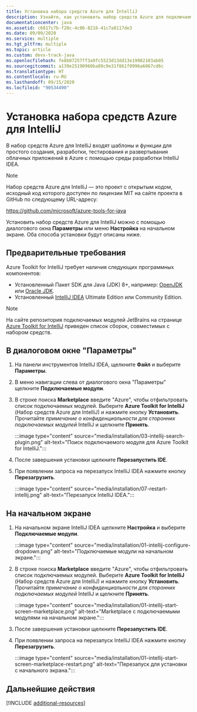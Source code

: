 ```yaml
---
title: Установка набора средств Azure для IntelliJ
description: Узнайте, как установить набор средств Azure для подключаемого модуля IntelliJ, чтобы создавать и развертывать облачные приложения в Azure.
documentationcenter: java
ms.assetid: c6817c7b-f28c-4c06-8216-41c7a8117de3
ms.date: 09/09/2020
ms.service: multiple
ms.tgt_pltfrm: multiple
ms.topic: article
ms.custom: devx-track-java
ms.openlocfilehash: fe8b07257ff3a9fc5523d13dd13e19982103ab05
ms.sourcegitcommit: a139e25190960ba89c9e31f861f0996a6067cd6c
ms.translationtype: HT
ms.contentlocale: ru-RU
ms.lasthandoff: 09/15/2020
ms.locfileid: "90534490"
---
```

# <a name="installing-the-azure-toolkit-for-intellij"></a>Установка набора средств Azure для IntelliJ

В набор средств Azure для IntelliJ входят шаблоны и функции для простого создания, разработки, тестирования и развертывания облачных приложений в Azure с помощью среды разработки IntelliJ IDEA.

> [!NOTE] 
> 
> Набор средств Azure для IntelliJ — это проект с открытым кодом, исходный код которого доступен по лицензии MIT на сайте проекта в GitHub по следующему URL-адресу: 
> 
> <https://github.com/microsoft/azure-tools-for-java> 
> 

Установить набор средств Azure для IntelliJ можно с помощью диалогового окна **Параметры** или меню **Настройка** на начальном экране. Оба способа установки будут описаны ниже.

## <a name="prerequisites"></a>Предварительные требования

Azure Toolkit for IntelliJ требует наличия следующих программных компонентов:

* Установленный Пакет SDK для Java (JDK) 8+, например: [OpenJDK](https://openjdk.java.net/) или [Oracle JDK](https://www.oracle.com/technetwork/java/javase/downloads/index.html).
* Установленный [IntelliJ IDEA](https://www.jetbrains.com/idea/download/) Ultimate Edition или Community Edition.

> [!NOTE]
> 
> На сайте репозитория подключаемых модулей JetBrains на странице [Azure Toolkit for IntelliJ](https://plugins.jetbrains.com/plugin/8053) приведен список сборок, совместимых с набором средств.
> 

<!--
> [!IMPORTANT]
> 
> If you are using the Azure Toolkit for IntelliJ on Windows, the toolkit requires installing the Azure SDK 2.9.6 or later in order to use the Azure emulator. You have two options for installing the Azure SDK:
> 
> * You can download and install the Azure SDK by using the [Web Platform Installer (WebPI)](https://go.microsoft.com/fwlink/?LinkID=252838).
> * If you do not have the Azure SDK installed when you create your first Azure deployment project, you will be prompted to automatically download install the requisite version of the Azure SDK.
> 
> Note that the Azure SDK is only required on Windows.
> 
-->


## <a name="from-the-settings-dialog-box"></a>В диалоговом окне "Параметры"

1. На панели инструментов IntelliJ IDEA, щелкните **Файл** и выберите **Параметры**.

1. В меню навигации слева от диалогового окна "Параметры" щелкните **Подключаемые модули**.

1. В строке поиска **Marketplace** введите "Azure", чтобы отфильтровать список подключаемых модулей. Выберите **Azure Toolkit for IntelliJ** (Набор средств Azure для IntelliJ) и нажмите кнопку **Установить**. Прочитайте *примечание о конфиденциальности для сторонних подключаемых модулей* IntelliJ и щелкните **Принять**.

   :::image type="content" source="media/installation/03-intellij-search-plugin.png" alt-text="Поиск подключаемого модуля для Azure Toolkit for IntelliJ."::: 

1. После завершения установки щелкните **Перезапустить IDE**.

1. При появлении запроса на перезапуск IntelliJ IDEA нажмите кнопку **Перезагрузить**.
   
   :::image type="content" source="media/installation/07-restart-intellij.png" alt-text="Перезапуск IntelliJ IDEA."::: 

## <a name="from-the-start-screen"></a>На начальном экране

1. На начальном экране IntelliJ IDEA щелкните **Настройка** и выберите **Подключаемые модули**.

   :::image type="content" source="media/installation/01-intellij-configure-dropdown.png" alt-text="Подключаемые модули на начальном экране."::: 

1. В строке поиска **Marketplace** введите "Azure", чтобы отфильтровать список подключаемых модулей. Выберите **Azure Toolkit for IntelliJ** (Набор средств Azure для IntelliJ) и нажмите кнопку **Установить**. Прочитайте *примечание о конфиденциальности для сторонних подключаемых модулей* IntelliJ и щелкните **Принять**.

   :::image type="content" source="media/installation/01-intellij-start-screen-marketplace.png" alt-text="Marketplace с подключаемыми модулями на начальном экране.":::

1. После завершения установки щелкните **Перезапустить IDE**.

1. При появлении запроса на перезапуск IntelliJ IDEA нажмите кнопку **Перезагрузить**.
   
   :::image type="content" source="media/installation/01-intellij-start-screen-marketplace-restart.png" alt-text="Перезапуск для установки с начального экрана.":::

## <a name="next-steps"></a>Дальнейшие действия

[!INCLUDE [additional-resources](includes/additional-resources.md)]

